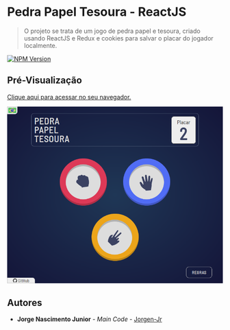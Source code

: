 # Pedra Papel Tesoura - ReactJS

> O projeto se trata de um jogo de pedra papel e tesoura, criado usando ReactJS e Redux e cookies para salvar o placar do jogador localmente.

[![NPM Version][npm-image]][npm-url]

## Pré-Visualização

[Clique aqui para acessar no seu navegador.](https://jorgen-jr.github.io/jokenpo-react/)

[![](/public/preview.png)](https://jorgen-jr.github.io/jokenpo-react/)


## Autores

* **Jorge Nascimento Junior** - *Main Code* - [Jorgen-Jr](https://github.com/Jorgen-Jr)

<!--

See also the list of [contributors](https://github.com/your/project/contributors) who participated in this project.

## License

This project is licensed under the MIT License - see the [LICENSE.md](LICENSE.md) file for details

## Acknowledgments

* Hat tip to anyone whose code was used
* Inspiration
* etc
-->

<!-- Markdown link & img dfn's -->
[npm-image]: https://img.shields.io/badge/npm-6.13.4-success
[npm-url]: https://npmjs.org/package/datadog-metrics
